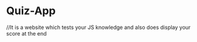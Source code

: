 # Quiz-App

//It is a website which tests your JS knowledge and also does display your score at the end
